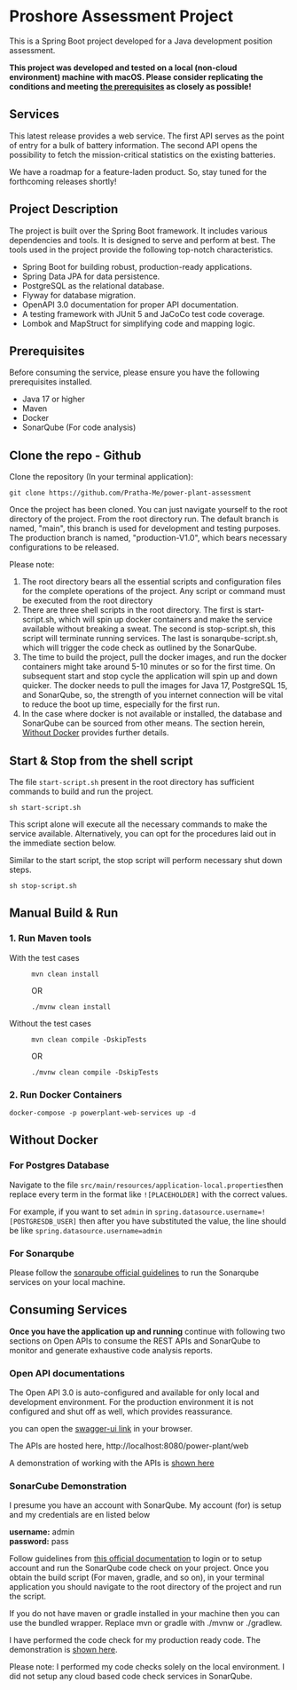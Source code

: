 # Proshore Assessment Project

This is a Spring Boot project developed for a Java development position assessment.

**This project was developed and tested on a local (non-cloud environment) machine with macOS. Please consider replicating the conditions and meeting [the prerequisites](#prerequisites) as closely as possible!**

## Services
This latest release provides a web service. The first API serves as the point of entry for a bulk of battery information. The second API opens the possibility to fetch the mission-critical statistics on the existing batteries.

We have a roadmap for a feature-laden product. So, stay tuned for the forthcoming releases shortly!

## Project Description

The project is built over the Spring Boot framework. It includes various dependencies and tools. It is designed to serve and perform at best. The tools used in the project provide the following top-notch characteristics.

- Spring Boot for building robust, production-ready applications.
- Spring Data JPA for data persistence.
- PostgreSQL as the relational database.
- Flyway for database migration.
- OpenAPI 3.0 documentation for proper API documentation.
- A testing framework with JUnit 5 and JaCoCo test code coverage.
- Lombok and MapStruct for simplifying code and mapping logic.

## Prerequisites
Before consuming the service, please ensure you have the following prerequisites installed.
- Java 17 or higher
- Maven
- Docker
- SonarQube (For code analysis)

## Clone the repo - Github
Clone the repository (In your terminal application):

   ```shell
   git clone https://github.com/Pratha-Me/power-plant-assessment
   ```

Once the project has been cloned. You can just navigate yourself to the root directory of the project. From the root directory run. The default branch is named, "main", this branch is used for development and testing purposes. The production branch is named, "production-V1.0", which bears necessary configurations to be released.

<dl>
<dt>Please note:</dt>
</dl>

1. The root directory bears all the essential scripts and configuration files for the complete operations of the project. Any script or command must be executed from the root directory
2. There are three shell scripts in the root directory. The first is start-script.sh, which will spin up docker containers and make the service available without breaking a sweat. The second is stop-script.sh, this script will terminate running services. The last is sonarqube-script.sh, which will trigger the code check as outlined by the SonarQube.
3. The time to build the project, pull the docker images, and run the docker containers might take around 5-10 minutes or so for the first time. On subsequent start and stop cycle the application will spin up and down quicker. The docker needs to pull the images for Java 17, PostgreSQL 15, and SonarQube, so, the strength of you internet connection will be vital to reduce the boot up time, especially for the first run.
4. In the case where docker is not available or installed, the database and SonarQube can be sourced from other means. The section herein, [Without Docker](#without-docker) provides further details.

## Start & Stop from the shell script
The file `start-script.sh` present in the root directory has sufficient commands to build and run the project.

   ```shell
   sh start-script.sh
   ```
This script alone will execute all the necessary commands to make the service available. Alternatively, you can opt for the procedures laid out in the immediate section below.

Similar to the start script, the stop script will perform necessary shut down steps.

   ```shell
   sh stop-script.sh
   ```

## Manual Build & Run
### 1. Run Maven tools
<dl>
<dt>With the test cases</dt>
<dd>

   ```shell
   mvn clean install
   ```
OR
   ```shell
   ./mvnw clean install
   ```
</dd>
<dt>Without the test cases</dt>
<dd>

   ```shell
   mvn clean compile -DskipTests
   ```
OR
   ```shell
   ./mvnw clean compile -DskipTests
   ```
</dd>
</dl>

### 2. Run Docker Containers
   ```shell
   docker-compose -p powerplant-web-services up -d
   ```

## Without Docker
### For Postgres Database
Navigate to the file `src/main/resources/application-local.properties`then replace every term in the format like `![PLACEHOLDER]` with the correct values.

For example, if you want to set `admin` in `spring.datasource.username=![POSTGRESDB_USER]` then after you have substituted the value, the line should be like `spring.datasource.username=admin`

### For Sonarqube
Please follow the [sonarqube official guidelines](https://docs.sonarsource.com/sonarqube/latest/try-out-sonarqube/)
to run the Sonarqube services on your local machine.

## Consuming Services
<b>Once you have the application up and running</b> continue with following two sections on Open APIs to consume the REST APIs and SonarQube to monitor and generate exhaustive code analysis reports.

### Open API documentations
The Open API 3.0 is auto-configured and available for only local and development environment. For the production environment it is not configured and shut off as well, which provides reassurance. 

you can open the [swagger-ui link](http://localhost:8080/power-plant/web) in your browser. 

The APIs are hosted here, http://localhost:8080/power-plant/web

A demonstration of working with the APIs is [shown here](https://drive.google.com/file/d/1-je2muYKOlEHTtqgBPToaHYPGm3IHDGE/view?usp=share_link)

### SonarCube Demonstration

I presume you have an account with SonarQube. My account (for) is setup and my credentials are en listed below

<b>username:</b> admin 
<br>
<b>password:</b> pass

Follow guidelines from [this official documentation](https://docs.sonarsource.com/sonarqube/latest/try-out-sonarqube/) to login or to setup account and run the SonarQube code check on your project. Once you obtain the build script (For maven, gradle, and so on), in your terminal application you should navigate to the root directory of the project and run the script. 

If you do not have maven or gradle installed in your machine then you can use the bundled wrapper. Replace mvn or gradle with ./mvnw or ./gradlew.

I have performed the code check for my production ready code. The demonstration is [shown here](https://drive.google.com/file/d/1BLFf8aq_Vn5meYH6OXczCY8coodSGJt5/view?usp=share_link).

Please note: I performed my code checks solely on the local environment. I did not setup any cloud based code check services in SonarQube.